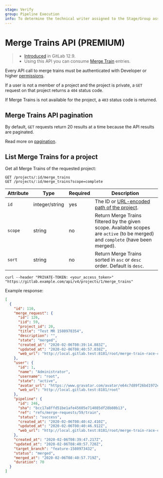 ```yaml
---
stage: Verify
group: Pipeline Execution
info: To determine the technical writer assigned to the Stage/Group associated with this page, see https://about.gitlab.com/handbook/engineering/ux/technical-writing/#assignments
---
```


# Merge Trains API **(PREMIUM)**

> - [Introduced](https://gitlab.com/gitlab-org/gitlab/-/issues/36146) in GitLab 12.9.
> - Using this API you can consume [Merge Train](../ci/merge_request_pipelines/pipelines_for_merged_results/merge_trains/index.md) entries.

Every API call to merge trains must be authenticated with Developer or higher [permissions](../user/permissions.md).

If a user is not a member of a project and the project is private, a `GET` request on that project returns a `404` status code.

If Merge Trains is not available for the project, a `403` status code is returned.

## Merge Trains API pagination

By default, `GET` requests return 20 results at a time because the API results
are paginated.

Read more on [pagination](index.md#pagination).

## List Merge Trains for a project

Get all Merge Trains of the requested project:

```shell
GET /projects/:id/merge_trains
GET /projects/:id/merge_trains?scope=complete
```

| Attribute           | Type             | Required   | Description                                                                                                                 |
| ------------------- | ---------------- | ---------- | --------------------------------------------------------------------------------------------------------------------------- |
| `id`                | integer/string   | yes        | The ID or [URL-encoded path of the project](index.md#namespaced-path-encoding).                                            |
| `scope`             | string           | no         | Return Merge Trains filtered by the given scope. Available scopes are `active` (to be merged) and `complete` (have been merged). |
| `sort`              | string           | no         | Return Merge Trains sorted in `asc` or `desc` order. Default is `desc`.                                                     |

```shell
curl --header "PRIVATE-TOKEN: <your_access_token>" "https://gitlab.example.com/api/v4/projects/1/merge_trains"
```

Example response:

```json
[
  {
    "id": 110,
    "merge_request": {
      "id": 126,
      "iid": 59,
      "project_id": 20,
      "title": "Test MR 1580978354",
      "description": "",
      "state": "merged",
      "created_at": "2020-02-06T08:39:14.883Z",
      "updated_at": "2020-02-06T08:40:57.038Z",
      "web_url": "http://local.gitlab.test:8181/root/merge-train-race-condition/-/merge_requests/59"
    },
    "user": {
      "id": 1,
      "name": "Administrator",
      "username": "root",
      "state": "active",
      "avatar_url": "https://www.gravatar.com/avatar/e64c7d89f26bd1972efa854d13d7dd61?s=80&d=identicon",
      "web_url": "http://local.gitlab.test:8181/root"
    },
    "pipeline": {
      "id": 246,
      "sha": "bcc17a8ffd51be1afe45605e714085df28b80b13",
      "ref": "refs/merge-requests/59/train",
      "status": "success",
      "created_at": "2020-02-06T08:40:42.410Z",
      "updated_at": "2020-02-06T08:40:46.912Z",
      "web_url": "http://local.gitlab.test:8181/root/merge-train-race-condition/pipelines/246"
    },
    "created_at": "2020-02-06T08:39:47.217Z",
    "updated_at": "2020-02-06T08:40:57.720Z",
    "target_branch": "feature-1580973432",
    "status": "merged",
    "merged_at": "2020-02-06T08:40:57.719Z",
    "duration": 70
  }
]
```
